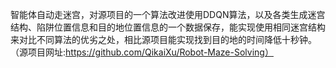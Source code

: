 智能体自动走迷宫，对源项目的一个算法改进使用DDQN算法，以及各类生成迷宫结构、陷阱位置信息和目的地位置信息的一个数据保存，能实现使用相同迷宫结构来对比不同算法的优劣之处，相比源项目能实现找到目的地的时间降低十秒钟。（源项目网址:https://github.com/QikaiXu/Robot-Maze-Solving）
